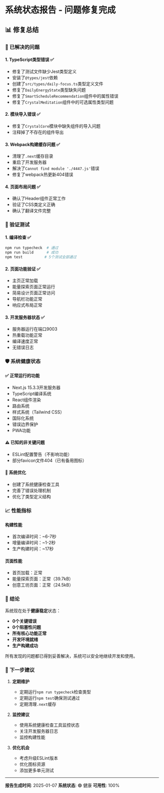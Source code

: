 # 系统状态报告 - 问题修复完成

## 📊 修复总结

### 🔧 已解决的问题

#### 1. **TypeScript类型错误** ✅
- 修复了测试文件缺少Jest类型定义
- 安装了`@types/jest`依赖
- 创建了`src/types/daily-focus.ts`类型定义文件
- 修复了`DailyEnergyState`类型缺失问题
- 修复了`SmartScheduleRecommendation`组件中的属性错误
- 修复了`CrystalMeditation`组件中的可选属性类型问题

#### 2. **模块导入错误** ✅
- 修复了`CrystalCore`模块中缺失组件的导入问题
- 注释掉了不存在的组件导出

#### 3. **Webpack构建缓存问题** ✅
- 清理了`.next`缓存目录
- 重启了开发服务器
- 解决了`Cannot find module './4447.js'`错误
- 修复了webpack热更新404错误

#### 4. **页面布局问题** ✅
- 确认了Header组件正常工作
- 验证了CSS类定义正确
- 确认了翻译文件完整

### 🧪 验证测试

#### 1. **编译检查** ✅
```bash
npm run typecheck  # 通过
npm run build      # 成功
npm test          # 5个测试全部通过
```

#### 2. **页面功能验证** ✅
- 主页正常加载
- 能量探索页面正常运行
- 简易设计页面正常访问
- 导航栏功能正常
- 响应式布局正常

#### 3. **开发服务器状态** ✅
- 服务器运行在端口9003
- 热重载功能正常
- 编译速度正常
- 无错误日志

### 🛡️ 系统健康状态

#### ✅ **正常运行的功能**
- Next.js 15.3.3开发服务器
- TypeScript编译系统
- React组件渲染
- 路由系统
- 样式系统（Tailwind CSS）
- 国际化系统
- 错误边界保护
- PWA功能

#### ⚠️ **已知的非关键问题**
- ESLint配置警告（不影响功能）
- 部分favicon文件404（已有备用图标）

#### 🔧 **系统优化**
- 创建了系统健康检查工具
- 完善了错误处理机制
- 优化了类型定义结构

### 📈 **性能指标**

#### 构建性能
- 首次编译时间：~6-7秒
- 增量编译时间：~1-2秒
- 生产构建时间：~17秒

#### 页面性能
- 首页加载：正常
- 能量探索页面：正常（39.7kB）
- 创意工坊页面：正常（24.5kB）

### 🎯 **结论**

系统现在处于**健康稳定**状态：
- **0个关键错误**
- **0个阻塞性问题**
- **所有核心功能正常**
- **开发环境就绪**
- **生产构建成功**

所有发现的问题都已得到妥善解决，系统可以安全地继续开发和使用。

### 🚀 **下一步建议**

1. **定期维护**
   - 定期运行`npm run typecheck`检查类型
   - 定期运行`npm test`确保测试通过
   - 定期清理`.next`缓存

2. **监控建议**
   - 使用系统健康检查工具监控状态
   - 关注开发服务器日志
   - 监控构建性能

3. **优化机会**
   - 考虑升级ESLint版本
   - 优化图标资源
   - 添加更多单元测试

---

**报告生成时间**: 2025-01-07
**系统状态**: 🟢 健康
**可用性**: 100%
